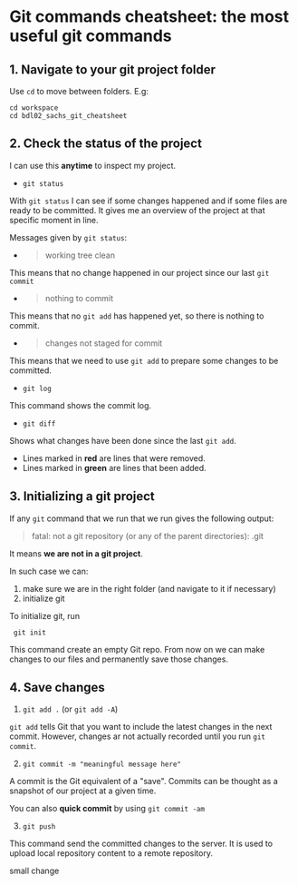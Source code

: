 # Git commands cheatsheet: the most useful git commands

## 1. Navigate to your git project folder


Use `cd` to move between folders. E.g:


```
cd workspace
cd bdl02_sachs_git_cheatsheet
```

## 2. Check the status of the project

I can use this **anytime** to inspect my project.

- `git status` 

With `git status` I can see if some changes happened and if some files are ready to be committed. It gives me an overview of the project at that specific moment in line.

Messages given by `git status`:
- >working tree clean

This means that no change happened in our project since our last `git commit`

- > nothing to commit

This means that no `git add` has happened yet, so there is nothing to commit.

- > changes not staged for commit

This means that we need to use `git add` to prepare some changes to be committed.

- `git log`

This command shows the commit log.

- `git diff`

Shows what changes have been done since the last `git add`.
- Lines marked in **red** are lines that were removed.
- Lines marked in **green** are lines that been added.



## 3. Initializing a git project

If any `git` command that we run that we run gives the following output:

> fatal: not a git repository (or any of the parent directories): .git

It means **we are not in a git project**.

In such case we can:

1. make sure we are in the right folder (and navigate to it if necessary)
2. initialize git

To initialize git, run

```
 git init
```

This command create an empty Git repo.
From now on we can make changes to our files and permanently save those changes.

## 4. Save changes

1. `git add .` (or `git add -A`)

`git add` tells Git that you want to include the latest changes in the next commit. However, changes ar not actually recorded until you run `git commit`.

2. `git commit -m "meaningful message here"`

A commit is the Git equivalent of a "save". Commits can be thought as a snapshot of our project at a given time.

You can also **quick commit** by using `git commit -am`

3. `git push` 

This command send the committed changes to the server. It is used to upload local repository content to a remote repository. 

small change
